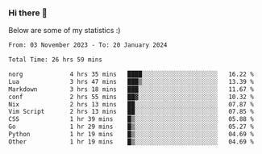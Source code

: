 ### Hi there 👋
Below are some of my statistics :)

<!--START_SECTION:waka-->

```txt
From: 03 November 2023 - To: 20 January 2024

Total Time: 26 hrs 59 mins

norg             4 hrs 35 mins   ████░░░░░░░░░░░░░░░░░░░░░   16.22 %
Lua              3 hrs 47 mins   ███▒░░░░░░░░░░░░░░░░░░░░░   13.39 %
Markdown         3 hrs 18 mins   ███░░░░░░░░░░░░░░░░░░░░░░   11.67 %
conf             2 hrs 55 mins   ██▓░░░░░░░░░░░░░░░░░░░░░░   10.32 %
Nix              2 hrs 13 mins   ██░░░░░░░░░░░░░░░░░░░░░░░   07.87 %
Vim Script       2 hrs 13 mins   ██░░░░░░░░░░░░░░░░░░░░░░░   07.85 %
CSS              1 hr 39 mins    █▒░░░░░░░░░░░░░░░░░░░░░░░   05.88 %
Go               1 hr 29 mins    █▒░░░░░░░░░░░░░░░░░░░░░░░   05.27 %
Python           1 hr 19 mins    █▒░░░░░░░░░░░░░░░░░░░░░░░   04.69 %
Other            1 hr 19 mins    █▒░░░░░░░░░░░░░░░░░░░░░░░   04.69 %
```

<!--END_SECTION:waka-->

<!--
**KlapenHz/KlapenHz** is a ✨ _special_ ✨ repository because its `README.md` (this file) appears on your GitHub profile.

Here are some ideas to get you started:

- 🔭 I’m currently working on ...
- 🌱 I’m currently learning ...
- 👯 I’m looking to collaborate on ...
- 🤔 I’m looking for help with ...
- 💬 Ask me about ...
- 📫 How to reach me: ...
- 😄 Pronouns: ...
- ⚡ Fun fact: ...
-->
